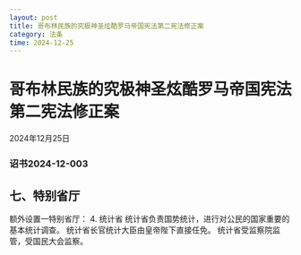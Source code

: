 ```yaml
--- 
layout: post
title: 哥布林民族的究极神圣炫酷罗马帝国宪法第二宪法修正案
category: 法条
time: 2024-12-25
---
```

# 哥布林民族的究极神圣炫酷罗马帝国宪法第二宪法修正案
2024年12月25日
### 诏书2024-12-003
## 七、特别省厅
额外设置一特别省厅：
4. 统计省
统计省负责国势统计，进行对公民的国家重要的基本统计调查。
统计省长官统计大臣由皇帝陛下直接任免。
统计省受监察院监管，受国民大会监察。